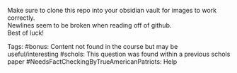 Make sure to clone this repo into your obsidian vault for images to work correctly.  
Newlines seem to be broken when reading off of github.  
Best of luck!  

Tags:
#bonus: Content not found in the course but may be useful/interesting
#schols: This question was found within a previous schols paper
#NeedsFactCheckingByTrueAmericanPatriots: Help
